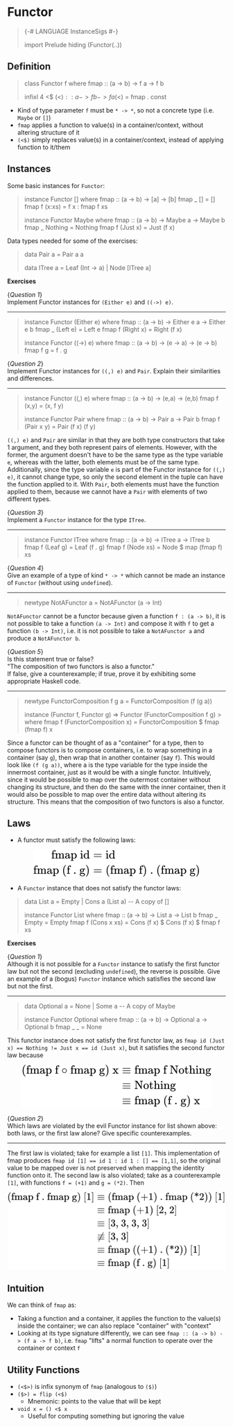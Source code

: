 Functor
=======

> {-# LANGUAGE InstanceSigs #-}
> 
> import Prelude hiding (Functor(..))


Definition
----------

> class Functor f where
>   fmap :: (a -> b) -> f a -> f b
> 
>   infixl 4 <$
>   (<$) :: a -> f b -> f a
>   (<$) = fmap . const

- Kind of type parameter `f` must be `* -> *`, so not a concrete type (i.e. `Maybe` or `[]`)
- `fmap` applies a function to value(s) in a container/context, without altering structure of it
- `(<$)` simply replaces value(s) in a container/context, instead of applying function to it/them


Instances
---------

Some basic instances for `Functor`:

> instance Functor [] where
>   fmap :: (a -> b) -> [a] -> [b]
>   fmap _ [] = []
>   fmap f (x:xs) = f x : fmap f xs
> 
> instance Functor Maybe where
>   fmap :: (a -> b) -> Maybe a -> Maybe b
>   fmap _ Nothing = Nothing
>   fmap f (Just x) = Just (f x)

Data types needed for some of the exercises:

> data Pair a = Pair a a
> 
> data ITree a
>   = Leaf (Int -> a)
>   | Node [ITree a]


**Exercises**

{*Question 1*}  
Implement Functor instances for `(Either e)` and `((->) e)`.

---

> instance Functor (Either e) where
>   fmap :: (a -> b) -> Either e a -> Either e b
>   fmap _ (Left e) = Left e
>   fmap f (Right x) = Right (f x)
> 
> instance Functor ((->) e) where
>   fmap :: (a -> b) -> (e -> a) -> (e -> b)
>   fmap f g = f . g

{*Question 2*}  
Implement Functor instances for `((,) e)` and `Pair`. Explain their similarities and differences.

---

> instance Functor ((,) e) where
>   fmap :: (a -> b) -> (e,a) -> (e,b)
>   fmap f (x,y) = (x, f y)
> 
> instance Functor Pair where
>   fmap :: (a -> b) -> Pair a -> Pair b
>   fmap f (Pair x y) = Pair (f x) (f y)

`((,) e)` and `Pair` are similar in that they are both type constructors that take 1 argument, and
they both represent pairs of elements. However, with the former, the argument doesn't have to be
the same type as the type variable `e`, whereas with the latter, both elements must be of the same
type. Additionally, since the type variable `e` is part of the Functor instance for `((,) e)`, it
cannot change type, so only the second element in the tuple can have the function applied to it.
With `Pair`, both elements must have the function applied to them, because we cannot have a
`Pair` with elements of two different types.

{*Question 3*}  
Implement a `Functor` instance for the type `ITree`.

---

> instance Functor ITree where
>   fmap :: (a -> b) -> ITree a -> ITree b
>   fmap f (Leaf g) = Leaf (f . g)
>   fmap f (Node xs) = Node $ map (fmap f) xs

{*Question 4*}  
Give an example of a type of kind `* -> *` which cannot be made an instance of `Functor` (without using `undefined`).

---

> newtype NotAFunctor a = NotAFunctor (a -> Int)

`NotAFunctor` cannot be a functor because given a function `f : (a -> b)`, it is not possible to take
a function `(a -> Int)` and compose it with `f` to get a function `(b -> Int)`, i.e. it is not possible to take a `NotAFunctor a` and produce a `NotAFunctor b`.

{*Question 5*}  
Is this statement true or false?  
"The composition of two functors is also a functor."  
If false, give a counterexample; if true, prove it by exhibiting some appropriate Haskell code.

---

> newtype FunctorComposition f g a = FunctorComposition (f (g a))
> 
> instance (Functor f, Functor g) => Functor (FunctorComposition f g) > where
>   fmap f (FunctorComposition x) = FunctorComposition $ fmap (fmap f) x

Since a functor can be thought of as a "container" for a type, then to
compose functors is to compose containers, i.e. to wrap something in a
container (say `g`), then wrap that in another container (say `f`). This would
look like `(f (g a))`, where a is the type variable for the type inside the
innermost container, just as it would be with a single functor. Intuitively, since it
would be possible to map over the outermost container without changing its
structure, and then do the same with the inner container, then it would also
be possible to map over the entire data without altering its structure. This
means that the composition of two functors is also a functor.


Laws
----

- A functor must satisfy the following laws:

<!-- $$
\begin{aligned}
\text{fmap id} &= \text{id}\\
\text{fmap (f . g)} &= \text{(fmap f) . (fmap g)}
\end{aligned}
$$ --> 

<div align="center"><img style="background: white;" src="../svg/2fH9oF2kzB.svg"></div>

- A `Functor` instance that does not satisfy the functor laws:

> data List a = Empty | Cons a (List a)  -- A copy of []
> 
> instance Functor List where
>   fmap :: (a -> b) -> List a -> List b
>   fmap _ Empty = Empty
>   fmap f (Cons x xs) = Cons (f x) $ Cons (f x) $ fmap f xs


**Exercises**

{*Question 1*}  
Although it is not possible for a `Functor` instance to satisfy the first functor law but not the second (excluding `undefined`), the reverse is possible.
Give an example of a (bogus) `Functor` instance which satisfies the second law but not the first.

---

> data Optional a = None | Some a  -- A copy of Maybe
> 
> instance Functor Optional where
>   fmap :: (a -> b) -> Optional a -> Optional b
>   fmap _ _ = None

This functor instance does not satisfy the first functor law, as `fmap id (Just x) == Nothing != Just x == id (Just x)`, but it satisfies the second functor law because

<!-- $$
\begin{aligned}
\text{(fmap f $\circ$ fmap g) x}
&\equiv \text{fmap f Nothing}\\
&\equiv \text{Nothing}\\
&\equiv \text{fmap (f . g) x}
\end{aligned}
$$ --> 

<div align="center"><img style="background: white;" src="../svg/lAfZh4whUb.svg"></div>

{*Question 2*}  
Which laws are violated by the evil Functor instance for list shown above: both laws, or the first law alone?
Give specific counterexamples.

---

The first law is violated; take for example a list `[1]`. This implementation of fmap produces `fmap id [1] == id 1 : id 1 : [] == [1,1]`, so the original value to be mapped over is not preserved when mapping the identity function onto it. The second law is also violated; take as a counterexample `[1]`, with functions `f = (+1)` and `g = (*2)`. Then

<!-- $$
\begin{aligned}
\text{(fmap f . fmap g) [1]}
&\equiv \text{(fmap (+1) . fmap (*2)) [1]}\\
&\equiv \text{fmap (+1) [2, 2]}\\
&\equiv \text{[3, 3, 3, 3]}\\
&\not\equiv \text{[3, 3]}\\
&\equiv \text{fmap ((+1) . (*2)) [1]}\\
&\equiv \text{fmap (f . g) [1]}
\end{aligned}
$$ --> 

<div align="center"><img style="background: white;" src="../svg/qDh19O3pXa.svg"></div>


Intuition
---------

We can think of `fmap` as:
- Taking a function and a container, it applies the function to the value(s) inside the container; we can also replace "container" with "context"
- Looking at its type signature differently, we can see `fmap :: (a -> b) -> (f a -> f b)`, i.e. `fmap` "lifts" a normal function to operate over the container or context `f`


Utility Functions
-----------------

- `(<$>)` is infix synonym of `fmap` (analogous to `($)`)
- `($>) = flip (<$)`
  - Mnemonic: points to the value that will be kept
- `void x = () <$ x`
  - Useful for computing something but ignoring the value
